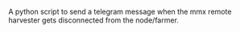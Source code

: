 A python script to send a telegram message when the mmx remote harvester gets disconnected from the node/farmer.
